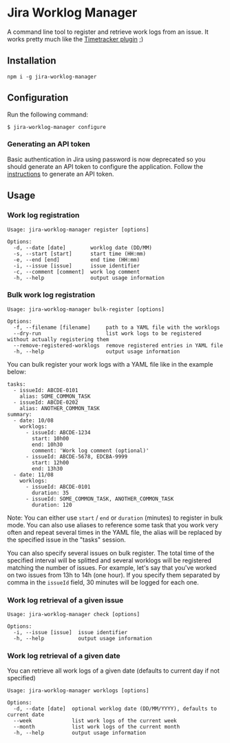 # Jira Worklog Manager

A command line tool to register and retrieve work logs from an issue. It works pretty much like the [Timetracker plugin](https://marketplace.atlassian.com/apps/1211243/timetracker-time-tracking-reporting?hosting=server&tab=overview) ;)

## Installation

```
npm i -g jira-worklog-manager
```

## Configuration

Run the following command:

```
$ jira-worklog-manager configure
```

### Generating an API token

Basic authentication in Jira using password is now deprecated so you should generate an API token to configure the application. Follow the [instructions](https://support.atlassian.com/atlassian-account/docs/manage-api-tokens-for-your-atlassian-account/) to generate an API token.

## Usage

### Work log registration

```
Usage: jira-worklog-manager register [options]

Options:
  -d, --date [date]        worklog date (DD/MM)
  -s, --start [start]      start time (HH:mm)
  -e, --end [end]          end time (HH:mm)
  -i, --issue [issue]      issue identifier
  -c, --comment [comment]  work log comment
  -h, --help               output usage information
```

### Bulk work log registration

```
Usage: jira-worklog-manager bulk-register [options]

Options:
  -f, --filename [filename]     path to a YAML file with the worklogs
  --dry-run                     list work logs to be registered without actually registering them
  --remove-registered-worklogs  remove registered entries in YAML file
  -h, --help                    output usage information
```

You can bulk register your work logs with a YAML file like in the example below:

```
tasks:
  - issueId: ABCDE-0101
    alias: SOME_COMMON_TASK
  - issueId: ABCDE-0202
    alias: ANOTHER_COMMON_TASK
summary:
  - date: 10/08
    worklogs:
      - issueId: ABCDE-1234
        start: 10h00
        end: 10h30
        comment: 'Work log comment (optional)'
      - issueId: ABCDE-5678, EDCBA-9999
        start: 12h00
        end: 13h30
  - date: 11/08
    worklogs:
      - issueId: ABCDE-0101
        duration: 35
      - issueId: SOME_COMMON_TASK, ANOTHER_COMMON_TASK
        duration: 120
```

Note: You can either use `start` / `end` or `duration` (minutes) to register in bulk mode. You can also use aliases to reference some task that you work very often and repeat several times in the YAML file, the alias will be replaced by the specified issue in the "tasks" session.

You can also specify several issues on bulk register. The total time of the specified interval will be splitted and several worklogs will be registered matching the number of issues. For example, let's say that you've worked on two issues from 13h to 14h (one hour). If you specify them separated by comma in the `issueId` field, 30 minutes will be logged for each one.

### Work log retrieval of a given issue

```
Usage: jira-worklog-manager check [options]

Options:
  -i, --issue [issue]  issue identifier
  -h, --help           output usage information
```

### Work log retrieval of a given date

You can retrieve all work logs of a given date (defaults to current day if not specified)

```
Usage: jira-worklog-manager worklogs [options]

Options:
  -d, --date [date]  optional worklog date (DD/MM/YYYY), defaults to current date
  --week             list work logs of the current week
  --month            list work logs of the current month
  -h, --help         output usage information

``` 
